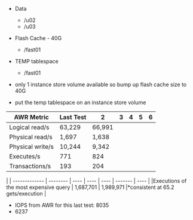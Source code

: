 - Data
  - /u02 
  - /u03

- Flash Cache - 40G
  - /fast01

- TEMP tablespace
  - /fast01

- only 1 instance store volume available so bump up flash cache size to 40G
- put the temp tablespace on an instance store volume

| AWR Metric           |  Last Test |   2    | 3      | 4      | 5      |  6    |
| ----             | ----    | ------ | ----   | -----  | ------ | ----  |
| Logical read/s   |  63,229 | 66,991 |
| Physical read/s  |  1,697 | 1,638|
| Physical write/s |  10,244 | 9,342|
| Executes/s       |  771 | 824 |
| Transactions/s   |  193 | 204 |

  |
| -------------                         |  --------  |  ----      | ----      | ----   | -------   | ----  |
|Executions of the most expensive query |   1,687,701 | 1,989,971
|*consistent at 65.2 gets/execution     |

- IOPS from AWR for this last test: 8035
- 6237

